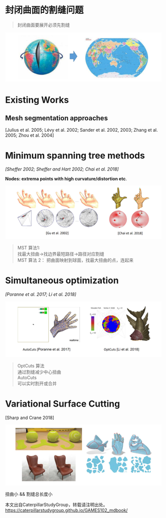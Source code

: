 # 封闭曲面的割缝问题    

> 封闭曲面要展开必须先割缝     

![](../assets/参数49.png)     


# Existing Works 

## Mesh segmentation approaches    

[Julius et al. 2005; Lévy et al. 2002; Sander et al. 2002, 2003; Zhang et al. 2005; Zhou et al. 2004]    

# Minimum spanning tree methods   

*[Sheffer 2002; Sheffer and Hart 2002; Chai et al. 2018]*

**Nodes: extrema points with high curvature/distortion etc**.    

![](../assets/参数50.png)     

> MST 算法1:     
找最大扭曲→找边界最短路径→路径对应割缝      
MST 算法 2：
把曲面映射到球面，找最大扭曲的点，连起来   

# Simultaneous optimization     

*[Poranne et al. 2017; Li et al. 2018]* 

![](../assets/参数51.png)     

> OptCuts 算法     
通过割缝减少中心扭曲    
AutoCuts     
可以实时割开或合并    

# Variational Surface Cutting     

[Sharp and Crane 2018]  

![](../assets/参数52.png)     

扭曲小 && 割缝总长度小    

本文出自CaterpillarStudyGroup，转载请注明出处。
https://caterpillarstudygroup.github.io/GAMES102_mdbook/  
